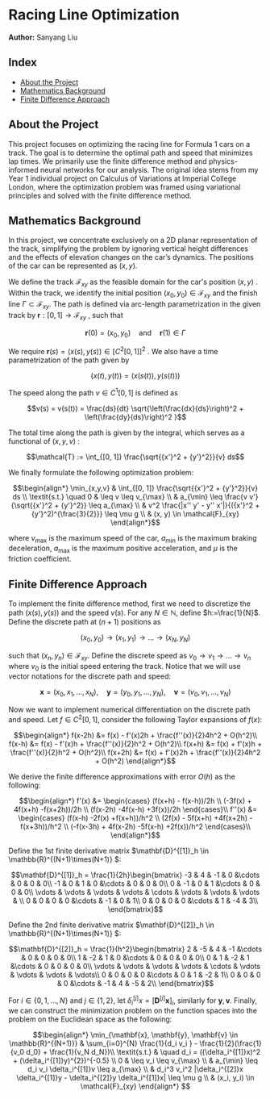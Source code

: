 # Racing Line Optimization
**Author:** Sanyang Liu

## Index
- [About the Project](#about-the-project)
- [Mathematics Background](#mathematics-background)
- [Finite Difference Approach](#finite-difference-approach)

## About the Project
This project focuses on optimizing the racing line for Formula 1 cars on a track. The goal is to determine the optimal path and speed that minimizes lap times. We primarily use the finite difference method and physics-informed neural networks for our analysis. The original idea stems from my Year 1 individual project on Calculus of Variations at Imperial College London, where the optimization problem was framed using variational principles and solved with the finite difference method.

## Mathematics Background
In this project, we concentrate exclusively on a 2D planar representation of the track, simplifying the problem by ignoring vertical height differences and the effects of elevation changes on the car’s dynamics. The positions of the car can be represented as $`(x, y)`$.

We define the track $`\mathcal{F}_{xy}`$ as the feasible domain for the car's position $`(x, y)`$ . Within the track, we identify the initial position $`(x_0, y_0) \in \mathcal{F}_{xy}`$ and the finish line $`\Gamma \subset \mathcal{F}_{xy}`$.
The path is defined via arc-length parametrization in the given track by $`\mathbf{r}: [0, 1] \to \mathcal{F}_{xy}`$ , such that
```math
\mathbf{r}(0) = (x_0, y_0) \quad \text{and} \quad \mathbf{r}(1) \in \Gamma
```
We require $`\mathbf{r}(s) = (x(s), y(s)) \in [C^2[0, 1]]^2`$ .
We also have a time parametrization of the path given by 
```math
(x(t), y(t)) = (x(s(t)), y(s(t)))
```
The speed along the path $`v \in C^1[0, 1]`$ is defined as
```math
v(s) = v(s(t)) = \frac{ds}{dt} \sqrt{\left(\frac{dx}{ds}\right)^2 + \left(\frac{dy}{ds}\right)^2 }
```
The total time along the path is given by the integral, which serves as a functional of $`(x, y, v)`$ :
```math
\mathcal{T} := \int_{[0, 1]} \frac{\sqrt{{x'}^2 + {y'}^2}}{v} ds
```
We finally formulate the following optimization problem:
```math
\begin{align*}
\min_{x,y,v} & \int_{[0, 1]} \frac{\sqrt{{x'}^2 + {y'}^2}}{v} ds \\
\textit{s.t.}  \quad 0 & \leq v \leq v_{\max} \\
& a_{\min} \leq \frac{v v'}{\sqrt{{x'}^2 + {y'}^2}} \leq a_{\max} \\
& v^2 \frac{|x'' y' - y'' x'|}{({x'}^2 + {y'}^2)^{\frac{3}{2}}} \leq \mu g \\
& (x, y) \in \mathcal{F}_{xy}
\end{align*}
```
where $`v_{\max}`$ is the maximum speed of the car, $`a_{\min}`$ is the maximum braking deceleration, $`a_{\max}`$ is the maximum positive acceleration, and $`\mu`$ is the friction coefficient.

## Finite Difference Approach
To implement the finite difference method, first we need to discretize the path $`(x(s), y(s))`$ and the speed $`v(s)`$. For any $N \in \mathbb{N}$, define $h:=\frac{1}{N}$. Define the discrete path at $(n+1)$ positions as
```math
(x_0,y_0)\to(x_1, y_1)\to...\to(x_N, y_N)
```
such that $(x_n, y_n) \in \mathcal{F}_{xy}$.
Define the discrete speed as $v_0\to v_1\to...\to v_n$ where $v_0$ is the initial speed entering the track.
Notice that we will use vector notations for the discrete path and speed:
```math
\mathbf{x} = (x_0, x_1, ..., x_N), \quad \mathbf{y} = (y_0, y_1, ..., y_N),  \quad \mathbf{v} = (v_0, v_1, ..., v_N)
```
Now we want to implement numerical differentiation on the discrete path and speed. Let $f \in C^2[0, 1]$, consider the following Taylor expansions of $f(x)$:
```math
\begin{align*}
f(x-2h) &= f(x) - f'(x)2h + \frac{f''(x)}{2}4h^2 + O(h^2)\\
f(x-h) &= f(x) - f'(x)h + \frac{f''(x)}{2}h^2 + O(h^2)\\
f(x+h) &= f(x) + f'(x)h + \frac{f''(x)}{2}h^2 + O(h^2)\\
f(x+2h) &= f(x) + f'(x)2h + \frac{f''(x)}{2}4h^2 + O(h^2)
\end{align*}
```
We derive the finite difference approximations with error $O(h)$ as the following:
```math
\begin{align*}
f'(x) &= \begin{cases}
(f(x+h) - f(x-h))/2h \\
(-3f(x) + 4f(x+h) -f(x+2h))/2h \\
(f(x-2h) -4f(x-h) +3f(x))/2h
\end{cases}\\
f''(x) &= \begin{cases}
(f(x-h) -2f(x) +f(x+h))/h^2 \\
(2f(x) - 5f(x+h) +4f(x+2h) -f(x+3h))/h^2 \\
(-f(x-3h) + 4f(x-2h) -5f(x-h) +2f(x))/h^2
\end{cases}\\
\end{align*}
```
Define the 1st finite derivative matrix $\mathbf{D}^{[1]}_h \in \mathbb{R}^{(N+1)\times(N+1)} $:
```math
\mathbf{D}^{[1]}_h = \frac{1}{2h}\begin{bmatrix}
-3 & 4 & -1 & 0 &\cdots & 0 & 0 & 0\\
-1 & 0 &  1 & 0 &\cdots & 0 & 0 & 0\\
0 & -1 &  0 & 1 &\cdots & 0 & 0 & 0\\
\vdots & \vdots & \vdots & \vdots &  \cdots & \vdots & \vdots & \vdots & \\
0 & 0 & 0 & 0 &\cdots & -1 & 0 & 1\\
0 & 0 & 0 & 0 &\cdots & 1 & -4 & 3\\
\end{bmatrix}
```

Define the 2nd finite derivative matrix $\mathbf{D}^{[2]}_h \in \mathbb{R}^{(N+1)\times(N+1)} $:
```math
\mathbf{D}^{[2]}_h = \frac{1}{h^2}\begin{bmatrix}
2 & -5 & 4 & -1 &\cdots & 0 & 0 & 0 & 0\\
1 & -2 &  1 & 0 &\cdots & 0 & 0 & 0 & 0\\
0 & 1 &  -2 & 1 &\cdots & 0 & 0 & 0 & 0\\
\vdots & \vdots & \vdots & \vdots &  \cdots & \vdots & \vdots & \vdots & \vdots\\
0 & 0 & 0 & 0 &\cdots & 0 & 1 & -2 & 1\\
0 & 0 & 0 & 0 &\cdots & -1 & 4 & -5 & 2\\
\end{bmatrix}
```
For $i \in \{0, 1, ..., N\}$ and $j\in\{1, 2\}$, let $\delta^{[j]}_i x = [\mathbf{D}^{[j]} \mathbf{x}]_i$, similarly for $\mathbf{y}, \mathbf{v}$.
Finally, we can construct the minimization problem on the function spaces into the problem on the Euclidean space as the following:
```math
\begin{align*}
\min_{\mathbf{x}, \mathbf{y}, \mathbf{v} \in \mathbb{R}^{(N+1)}} & \sum_{i=0}^{N} \frac{1}{d_i v_i } - \frac{1}{2}(\frac{1}{v_0 d_0} + \frac{1}{v_N d_N})\\
\textit{s.t.} & \quad d_i = ((\delta_i^{[1]}x)^2 + (\delta_i^{[1]}y)^{2})^{-0.5} \\
 0 & \leq v_i \leq v_{\max} \\
& a_{\min} \leq  d_i v_i \delta_i^{[1]}v \leq a_{\max} \\
& d_i^3 v_i^2 |\delta_i^{[2]}x \delta_i^{[1]}y - \delta_i^{[2]}y \delta_i^{[1]}x| \leq \mu g \\
& (x_i, y_i) \in \mathcal{F}_{xy}
\end{align*} 
```